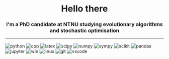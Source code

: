 <h1 align="center">Hello there</h1>
<h3 align="center">I'm a PhD candidate at NTNU studying evolutionary algorithms and stochastic optimisation</h3>

<hr>

![python](https://img.shields.io/badge/-Python-00509e?style=flat&logo=python&logoColor=white)
![cpp](https://img.shields.io/badge/-C++-00509e?style=flat&logo=cplusplus)
![latex](https://img.shields.io/badge/-LaTeX-00509e?style=flat&logo=latex)
![scipy](https://img.shields.io/badge/-SciPy-00509e?style=flat&logo=scipy)
![numpy](https://img.shields.io/badge/-NumPy-00509e?style=flat&logo=numpy)
![sympy](https://img.shields.io/badge/-SymPy-00509e?style=flat&logo=sympy)
![scikit](https://img.shields.io/badge/-scikit--learn-00509e?style=flat&logo=scikitlearn)
![pandas](https://img.shields.io/badge/-pandas-00509e?style=flat&logo=pandas)
![jupyter](https://img.shields.io/badge/-Jupyter-00509e?style=flat&logo=jupyter)
![win](https://img.shields.io/badge/-Win-00509e?style=flat&logo=windows)
![linux](https://img.shields.io/badge/-Linux-00509e?style=flat&logo=linux)
![git](https://img.shields.io/badge/-git-00509e?style=flat&logo=git)
![vscode](https://img.shields.io/badge/-VS_Code-00509e?style=flat&logo=visualstudiocode)
